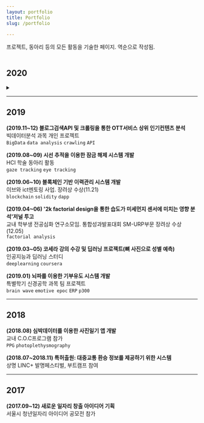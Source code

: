 ```yaml
---
layout: portfolio
title: Portfolio
slug: /portfolio
    
---
```


프로젝트, 동아리 등의 모든 활동을 기술한 페이지. 역순으로 작성됨.
<br />
<br />

## 2020

<details>
<summary> </summary>
<div markdown="1">

  __(2020.09~11) 시대, 장르별 추천 가사 생성__<br>
자연어처리 과목 팀 프로젝트<br>
`nlp` `nlg` `lyrics generation`

__(2020.05~06) 뇌파를 이용한 사용자만의 customize pen만들기__<br>
신경공학 과목 팀 프로젝트<br>
`brain wave` `ERP` `n100`

__(2020.04~12) 치료목적 명상 콘텐츠 제공을 위한 자기긍정 스크립트 생성 기술 개발__<br>
산학협력프로젝트<br>
`gpt` `Kogpt2` `finetuning` `text generation` `script generation`

__(2020.04~06) instance segmentation기술을 이용한 사진편집 앱__<br>
교내 스터디 상생<br>
`deeplearning` `segmentation` `instance segmentation`

__(2020.04~12) U-net알고리즘을 이용한 지정맥영상 품질향상__<br>
졸업 프로젝트<br>
`deeplearning` `u-net`

__(2020.02~04) 딥러닝 기반 image classification/object-detection/segmentation__<br>
팀 스터디<br>
`deeplearning` `classification` `object detection` `segmentation`

</div>
</details>


-------------------

## 2019

__(2019.11~12) 블로그검색API 및 크롤링을 통한 OTT서비스 상위 인기컨텐츠 분석__<br>
빅데이터분석 과목 개인 프로젝트<br>
`BigData` `data analysis` `crawling` `API`

__(2019.08~09) 시선 추적을 이용한 잠금 해제 시스템 개발__<br>
HCI 학술 동아리 활동<br>
`gaze tracking` `eye tracking`

__(2019.06~10) 블록체인 기반 이력관리 시스템 개발__<br>
이브와 ict멘토링 사업. 장려상 수상(11.21)<br>
`blockchain` `solidity` `dapp`

__(2019.04~06) '2k factorial design을 통한 습도가 미세먼지 센서에 미치는 영향 분석'저널 투고__<br>
교내 학부생 전공심화 연구소모임. 통합성과발표대회 SM-URP부문 장려상 수상(12.05)<br>
`factorial analysis`

__(2019.03~05) 코세라 강의 수강 및 딥러닝 프로젝트(뼈 사진으로 성별 예측)__<br>
인공지능과 딥러닝 스터디<br>
`deeplearning` `coursera`

__(2019.01) 뇌파를 이용한 기부유도 시스템 개발__<br>
특별학기 신경공학 과목 팀 프로젝트<br>
`brain wave` `emotive epoc` `ERP` `p300`

---------------
## 2018
__(2018.08) 심박데이터를 이용한 사진일기 앱 개발__<br>
교내 C.O.C프로그램 참가<br>
`PPG` `photoplethysmography`

__(2018.07~2018.11) 특허출원: 대중교통 환승 정보를 제공하기 위한 시스템__<br>
상명 LINC+ 발명페스티벌, 부트캠프 참여<br>

-----------
## 2017
__(2017.09~12) 새로운 일자리 창출 아이디어 기획__<br>
서울시 청년일자리 아이디어 공모전 참가<br>
